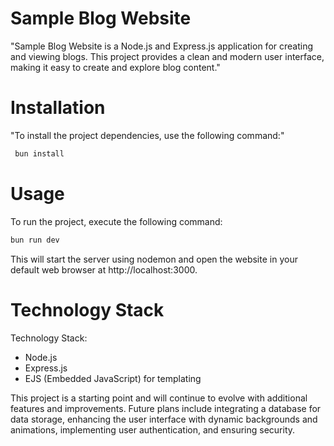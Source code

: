 

# Sample Blog Website

 "Sample Blog Website is a Node.js and Express.js application for creating and viewing blogs. This project provides a clean and modern user interface, making it easy to create and explore blog content."

# Installation

 "To install the project dependencies, use the following command:"

 ```bash
  bun install
 ```

# Usage

 To run the project, execute the following command:

 ```bash
 bun run dev
 ```
This will start the server using nodemon and open the website in your default web browser at http://localhost:3000.

# Technology Stack

Technology Stack:
- Node.js
- Express.js
- EJS (Embedded JavaScript) for templating

 This project is a starting point and will continue to evolve with additional features and improvements. Future plans include integrating a database for data storage, enhancing the user interface with dynamic backgrounds and animations, implementing user authentication, and ensuring security.
